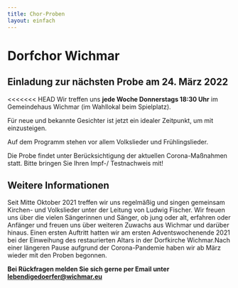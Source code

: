 ```yaml
---
title: Chor-Proben
layout: einfach
---
```


# Dorfchor Wichmar

## Einladung zur nächsten Probe am 24. März 2022

<<<<<<< HEAD
Wir treffen uns **jede Woche Donnerstags 18:30 Uhr** im Gemeindehaus Wichmar (im Wahllokal beim Spielplatz).

Für neue und bekannte Gesichter ist jetzt ein idealer Zeitpunkt, um mit einzusteigen.

Auf dem Programm stehen vor allem Volkslieder und Frühlingslieder.

Die Probe findet unter Berücksichtigung der aktuellen Corona-Maßnahmen statt. Bitte bringen Sie Ihren Impf-/ Testnachweis mit!



## Weitere Informationen

Seit Mitte Oktober 2021 treffen wir uns regelmäßig und singen gemeinsam Kirchen- und Volkslieder unter der Leitung von Ludwig Fischer.
Wir freuen uns über die vielen Sängerinnen und Sänger, ob jung oder alt, erfahren oder Anfänger und freuen uns über weiteren Zuwachs aus Wichmar und darüber hinaus. 
Einen ersten Auftritt hatten wir am ersten Adventswochenende 2021 bei der Einweihung des restaurierten Altars in der Dorfkirche Wichmar.Nach einer längeren Pause aufgrund der Corona-Pandemie haben wir ab März wieder mit den  Proben begonnen.


**Bei Rückfragen melden Sie sich gerne per Email unter lebendigedoerfer@wichmar.eu**
